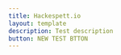 ```yaml
---
title: Hackespett.io
layout: template
description: Test description 
button: NEW TEST BTTON
---
```


